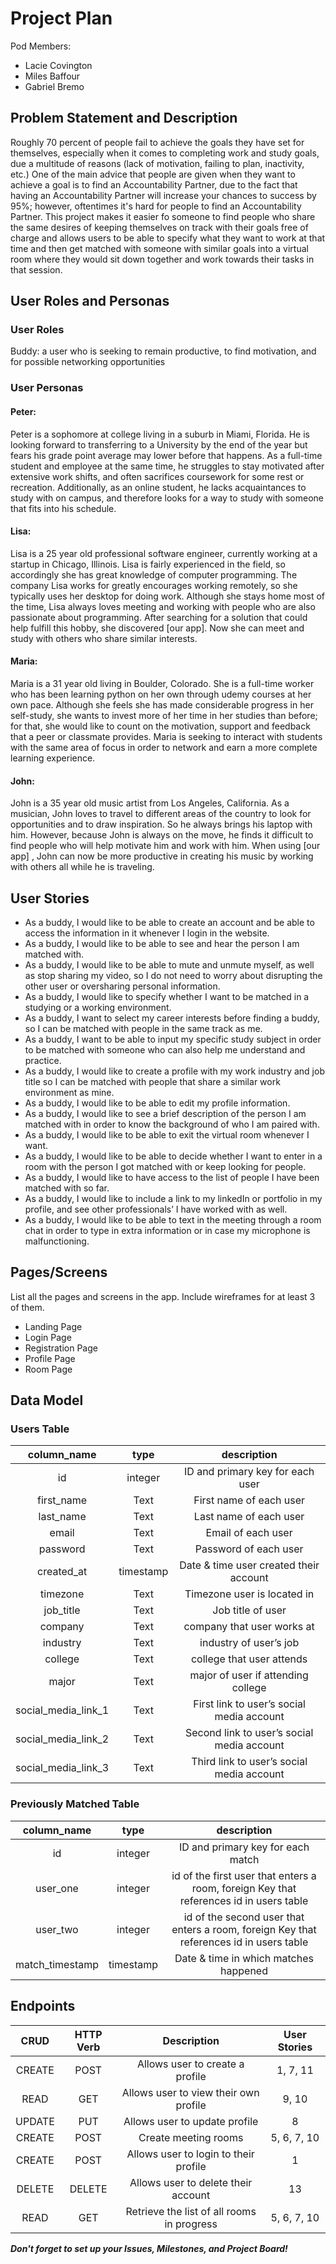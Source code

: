 # Project Plan

Pod Members:

  - Lacie Covington
  - Miles Baffour
  - Gabriel Bremo

## Problem Statement and Description

Roughly 70 percent of people fail to achieve the goals they have set for themselves, especially when it comes to completing work and study goals, due a multitude of reasons (lack of motivation, failing to plan, inactivity, etc.) One of the main advice that people are given when they want to achieve a goal is to find an Accountability Partner, due to the fact that having an Accountability Partner will increase your chances to success by 95%; however, oftentimes it's hard for people to find an Accountability Partner. This project makes it easier fo someone to find people who share the same desires of keeping themselves on track with their goals free of charge and allows users to be able to specify what they want to work at that time and then get matched with someone with similar goals into a virtual room where they would sit down together and work towards their tasks in that session.

## User Roles and Personas

### User Roles

Buddy: a user who is seeking to remain productive, to find motivation, and for possible networking opportunities

### User Personas

#### Peter:

Peter is a sophomore at college living in a suburb in Miami, Florida. He is looking forward to transferring to a University by the end of the year but fears his grade point average may lower before that happens. As a full-time student and employee at the same time, he struggles to stay motivated after extensive work shifts, and often sacrifices coursework for some rest or recreation. Additionally, as an online student, he lacks acquaintances to study with on campus, and therefore looks for a way to study with someone that fits into his schedule.

#### Lisa:

Lisa is a 25 year old professional software engineer, currently working at a startup in Chicago, Illinois. Lisa is fairly experienced in the field, so accordingly she has great knowledge of computer programming. The company Lisa works for greatly encourages working remotely, so she typically uses her desktop for doing work. Although she stays home most of the time, Lisa always loves meeting and working with people who are also passionate about programming. After searching for a solution that could help fulfill this hobby, she discovered [our app]. Now she can meet and study with others who share similar interests.

#### Maria:

Maria is a 31 year old living in Boulder, Colorado. She is a full-time worker who has been learning python on her own through udemy courses at her own pace. Although she feels she has made considerable progress in her self-study, she wants to invest more of her time in her studies than before; for that, she would like to count on the motivation, support and feedback that a peer or classmate provides. Maria is seeking to interact with students with the same area of focus in order to network and earn a more complete learning experience.

#### John:

John is a 35 year old music artist from Los Angeles, California. As a musician, John loves to travel to different areas of the country to look for opportunities and to draw inspiration. So he always brings his laptop with him. However, because John is always on the move, he finds it difficult to find people who will help motivate him and work with him. When using [our app] , John can now be more productive in creating his music by working with others all while he is traveling.

## User Stories

- As a buddy, I would like to be able to create an account and be able to access the information in it whenever I login in the website.
- As a buddy, I would like to be able to see and hear the person I am matched with.
- As a buddy, I would like to be able to mute and unmute myself, as well as stop sharing my video, so I do not need to worry about disrupting the other user or oversharing personal information.
- As a buddy, I would like to specify whether I want to be matched in a studying or a working environment.
- As a buddy, I want to select my career interests before finding a buddy, so I can be matched with people in the same track as me.
- As a buddy, I want to be able to input my specific study subject in order to be matched with someone who can also help me understand and practice.
- As a buddy, I would like to create a profile with my work industry and job title so I can be matched with people that share a similar work environment as mine.
- As a buddy, I would like to be able to edit my profile information.
- As a buddy, I would like to see a brief description of the person I am matched with in order to know the background of who I am paired with.
- As a buddy, I would like to be able to exit the virtual room whenever I want.
- As a buddy, I would like to be able to decide whether I want to enter in a room with the person I got matched with or keep looking for people.
- As a buddy, I would like to have access to the list of people I have been matched with so far.
- As a buddy, I would like to include a link to my linkedIn or portfolio in my profile, and see other professionals’ I have worked with as well.
- As a buddy, I would like to be able to text in the meeting through a room chat in order to type in extra information or in case my microphone is malfunctioning.

## Pages/Screens

List all the pages and screens in the app. Include wireframes for at least 3 of them.

  - Landing Page
  - Login Page
  - Registration Page
  - Profile Page
  - Room Page

## Data Model

### Users Table

| column_name      | type | description     |
| :----:       |    :----:   |   :----: |
| id      | integer       | ID and primary key for each user   |
| first_name    | Text        | First name of each user      |
| last_name   | Text        | Last name of each user      |
| email   | Text        | Email of each user      |
| password   | Text        | Password of each user      |
| created_at   | timestamp        | Date & time user created their account      |
| timezone   | Text        | Timezone user is located in      |
| job_title   | Text        | Job title of user     |
| company   | Text        | company that user works at      |
| industry   | Text        | industry of user’s job      |
| college   | Text        | college that user attends      |
| major   | Text        | major of user if attending college      |
| social_media_link_1   | Text        | First link to user’s social media account      |
| social_media_link_2   | Text        | Second link to user’s social media account      |
| social_media_link_3   | Text        | Third link to user’s social media account      |

### Previously Matched Table

| column_name      | type | description     |
| :----:       |    :----:   |   :----: |
| id      | integer       | ID and primary key for each match   |
| user_one    | integer        | id of the first user that enters a room, foreign Key that references id in users table      |
| user_two   | integer        | id of the second user that enters a room, foreign Key that references id in users table      |
| match_timestamp   | timestamp        | Date & time in which matches happened      |

## Endpoints

| CRUD      | HTTP Verb | Description     | User Stories |
| :----:       |    :----:   |   :----: | :----: |
| CREATE      | POST       | Allows user to create a profile   | 1, 7, 11 |
| READ    | GET        | Allows user to view their own profile      | 9, 10 |
| UPDATE   | PUT        | Allows user to update profile      | 8 |
| CREATE   | POST        | Create meeting rooms      | 5, 6, 7, 10 |
| CREATE   | POST        | Allows user to login to their profile      | 1 |
| DELETE   | DELETE        | Allows user to delete their account      | 13 |
| READ   | GET        | Retrieve the list of all rooms in progress      | 5, 6, 7, 10  |

***Don't forget to set up your Issues, Milestones, and Project Board!***
